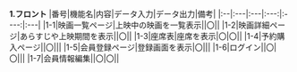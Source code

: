 **1.フロント**
|番号|機能名|内容|データ入力|データ出力|備考|
|:--|:---|:---|:---:|:----:|:---|
|1-1|映画一覧ページ|上映中の映画を一覧表示||〇||
|1-2|映画詳細ページ|あらすじや上映期間を表示||〇||
|1-3|座席表|座席を表示|〇|〇||
|1-4|予約購入ページ||〇|||
|1-5|会員登録ページ|登録画面を表示|〇|||
|1-6|ログイン||〇|〇|||
|1-7|会員情報編集||〇|〇||


